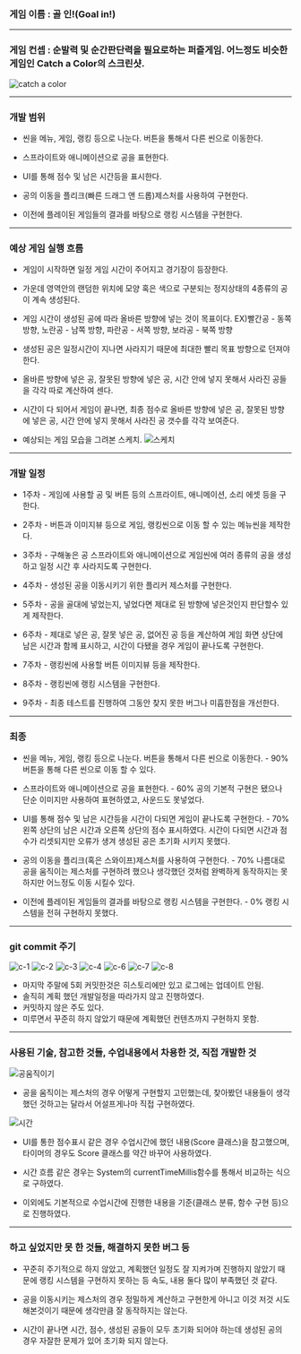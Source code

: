 ### 게임 이름 : 골 인!(Goal in!)

---

### 게임 컨셉 : 순발력 및 순간판단력을 필요로하는 퍼즐게임. 어느정도 비슷한 게임인 Catch a Color의 스크린샷.
![catch a color](https://user-images.githubusercontent.com/40324294/119064739-fb1d9980-ba16-11eb-81db-65eddf3af51c.jpg)

---

### 개발 범위

* 씬을 메뉴, 게임, 랭킹 등으로 나눈다. 버튼을 통해서 다른 씬으로 이동한다.

* 스프라이트와 애니메이션으로 공을 표현한다.

* UI를 통해 점수 및 남은 시간등을 표시한다.

* 공의 이동을 플리크(빠른 드래그 앤 드롭)제스처를 사용하여 구현한다.

* 이전에 플레이된 게임들의 결과를 바탕으로 랭킹 시스템을 구현한다.

---

### 예상 게임 실행 흐름

* 게임이 시작하면 일정 게임 시간이 주어지고 경기장이 등장한다.

* 가운데 영역안의 랜덤한 위치에 모양 혹은 색으로 구분되는 정지상태의 4종류의 공이 계속 생성된다. 

* 게임 시간이 생성된 공에 따라 올바른 방향에 넣는 것이 목표이다. EX)빨간공 - 동쪽 방향, 노란공 - 남쪽 방향, 파란공 - 서쪽 방향, 보라공 - 북쪽 방향  

* 생성된 공은 일정시간이 지나면 사라지기 때문에 최대한 빨리 목표 방향으로 던져야 한다.

* 올바른 방향에 넣은 공, 잘못된 방향에 넣은 공, 시간 안에 넣지 못해서 사라진 공들을 각각 따로 계산하여 센다. 

* 시간이 다 되어서 게임이 끝나면, 최종 점수로 올바른 방향에 넣은 공, 잘못된 방향에 넣은 공, 시간 안에 넣지 못해서 사라진 공 갯수를 각각 보여준다.

* 예상되는 게임 모습을 그려본 스케치.
![스케치](https://user-images.githubusercontent.com/40324294/119064782-18526800-ba17-11eb-8cd3-068f239ad03f.png)


---


### 개발 일정
* 1주차 - 게임에 사용할 공 및 버튼 등의 스프라이트, 애니메이션, 소리 에셋 등을 구한다.

* 2주차 - 버튼과 이미지뷰 등으로 게임, 랭킹씬으로 이동 할 수 있는 메뉴씬을 제작한다.

* 3주차 - 구해놓은 공 스프라이트와 애니메이션으로 게임씬에 여러 종류의 공을 생성하고 일정 시간 후 사라지도록 구현한다.

* 4주차 - 생성된 공을 이동시키기 위한 플리커 제스처를 구현한다.

* 5주차 - 공을 골대에 넣었는지, 넣었다면 제대로 된 방향에 넣은것인지 판단할수 있게 제작한다.  

* 6주차 - 제대로 넣은 공, 잘못 넣은 공, 없어진 공 등을 계산하여 게임 화면 상단에 남은 시간과 함께 표시하고, 시간이 다됐을 경우 게임이 끝나도록 구현한다.

* 7주차 - 랭킹씬에 사용할 버튼 이미지뷰 등을 제작한다.

* 8주차 - 랭킹씬에 랭킹 시스템을 구현한다.

* 9주차 - 최종 테스트를 진행하여 그동안 찾지 못한 버그나 미흡한점을 개선한다.
---

### 최종

* 씬을 메뉴, 게임, 랭킹 등으로 나눈다. 버튼을 통해서 다른 씬으로 이동한다. - 90% 버튼을 통해 다른 씬으로 이동 할 수 있다.

* 스프라이트와 애니메이션으로 공을 표현한다. - 60% 공의 기본적 구현은 됐으나 단순 이미지만 사용하여 표현하였고, 사운드도 못넣었다.

* UI를 통해 점수 및 남은 시간등을  시간이 다되면 게임이 끝나도록 구현한다. - 70% 왼쪽 상단의 남은 시간과 오른쪽 상단의 점수 표시하였다. 시간이 다되면 시간과 점수가 리셋되지만 오류가 생겨 생성된 공은 초기화 시키지 못했다.

* 공의 이동을 플리크(혹은 스와이프)제스처를 사용하여 구현한다. - 70% 나름대로 공을 움직이는 제스처를 구현하려 했으나 생각했던 것처럼 완벽하게 동작하지는 못하지만 어느정도 이동 시킬수 있다. 

* 이전에 플레이된 게임들의 결과를 바탕으로 랭킹 시스템을 구현한다. - 0% 랭킹 시스템을 전혀 구현하지 못했다.

---

### git commit 주기
![c-1](https://user-images.githubusercontent.com/40324294/121822419-f9738880-ccd9-11eb-8dd3-5e6441bfd6aa.jpg)
![c-2](https://user-images.githubusercontent.com/40324294/121822437-0e501c00-ccda-11eb-8310-5c4861dde379.jpg)
![c-3](https://user-images.githubusercontent.com/40324294/121822444-1445fd00-ccda-11eb-94a1-d99ea54e42e2.jpg)
![c-4](https://user-images.githubusercontent.com/40324294/121822448-18721a80-ccda-11eb-9829-ce3740ebd54a.jpg)
![c-6](https://user-images.githubusercontent.com/40324294/121822451-1c9e3800-ccda-11eb-83b8-921d299da06f.jpg)
![c-7](https://user-images.githubusercontent.com/40324294/121822457-22941900-ccda-11eb-8e4a-ca0d838df3ba.jpg)
![c-8](https://user-images.githubusercontent.com/40324294/121822463-27f16380-ccda-11eb-9087-ab937bebd2c3.jpg)

* 마지막 주말에 5회 커밋한것은 히스토리에만 있고 로그에는 업데이트 안됨.
* 솔직히 계획 했던 개발일정을 따라가지 않고 진행하였다. 
* 커밋하지 않은 주도 있다.
* 미루면서 꾸준히 하지 않았기 때문에 계획했던 컨텐츠까지 구현하지 못함.

---

### 사용된 기술, 참고한 것들, 수업내용에서 차용한 것, 직접 개발한 것

![공움직이기](https://user-images.githubusercontent.com/40324294/121822476-3b043380-ccda-11eb-9cee-2db00d08dcbc.jpg)
* 공을 움직이는 제스처의 경우 어떻게 구현할지 고민했는데, 찾아봤던 내용들이 생각했던 것하고는 달라서 어설프게나마 직접 구현하였다.

![시간](https://user-images.githubusercontent.com/40324294/121822483-45263200-ccda-11eb-8790-dd63c1485439.jpg)
* UI를 통한 점수표시 같은 경우 수업시간에 했던 내용(Score 클래스)을 참고했으며, 타이머의 경우도 Score 클래스를 약간 바꾸어 사용하였다.
* 시간 흐름 같은 경우는 System의 currentTimeMillis함수를 통해서 비교하는 식으로 구하였다.

* 이외에도 기본적으로 수업시간에 진행한 내용을 기준(클래스 분류, 함수 구현 등)으로 진행하였다. 



---
### 하고 싶었지만 못 한 것들, 해결하지 못한 버그 등

* 꾸준히 주기적으로 하지 않았고, 계획했던 일정도 잘 지켜가며 진행하지 않았기 때문에 랭킹 시스템을 구현하지 못하는 등 속도, 내용 둘다 많이 부족했던 것 같다.

* 공을 이동시키는 제스처의 경우 정밀하게 계산하고 구현한게 아니고 이것 저것 시도해본것이기 때문에 생각만큼 잘 동작하지는 않는다.

* 시간이 끝나면 시간, 점수, 생성된 공들이 모두 초기화 되어야 하는데 생성된 공의 경우 자잘한 문제가 있어 초기화 되지 않는다.





